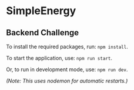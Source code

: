 # SimpleEnergy

## Backend Challenge

To install the required packages, run: `npm install`.

To start the application, use: `npm run start`.

Or, to run in development mode, use: `npm run dev`.

*(Note: This uses nodemon for automatic restarts.)*
